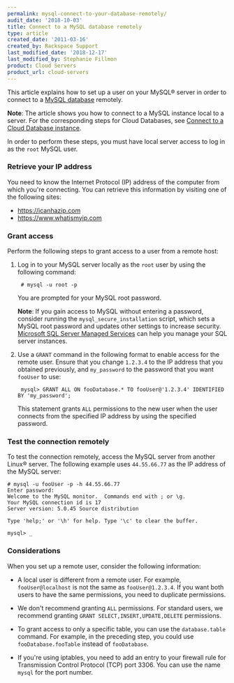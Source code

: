```yaml
---
permalink: mysql-connect-to-your-database-remotely/
audit_date: '2018-10-03'
title: Connect to a MySQL database remotely
type: article
created_date: '2011-03-16'
created_by: Rackspace Support
last_modified_date: '2018-12-17'
last_modified_by: Stephanie Fillmon
product: Cloud Servers
product_url: cloud-servers
---
```


This article explains how to set up a user on your MySQL&reg; server in order
to connect to a [MySQL database](https://www.rackspace.com/cloud/databases)
remotely.

**Note**: The article shows you how to connect to a MySQL instance local to a
server. For the corresponding steps for Cloud Databases, see [Connect to a
Cloud Database
instance](https://support.rackspace.com/how-to/connect-to-a-cloud-databases-instance/).

In order to perform these steps, you must have local server access to log in as
the `root` MySQL user.

### Retrieve your IP address

You need to know the Internet Protocol (IP) address of the computer from which
you're connecting. You can retrieve this information by visiting one of the
following sites:

-   <https://icanhazip.com>
-   <https://www.whatismyip.com>

### Grant access

Perform the following steps to grant access to a user from a remote host:

1. Log in to your MySQL server locally as the `root` user by using the
   following command:

        # mysql -u root -p

    You are prompted for your MySQL root password.

    **Note**: If you gain access to MySQL without entering a password,
    consider running the `mysql_secure_installation` script, which sets a
    MySQL root password and updates other settings to increase
    security. [Microsoft SQL Server Managed
    Services](https://www.rackspace.com/managed-hosting/database-services/microsoft-sql) can help you manage your SQL server instances.

2. Use a `GRANT` command in the following format to enable access for the
   remote user. Ensure that you change `1.2.3.4` to the IP address that you
   obtained previously, and `my_password` to the password that you
   want `fooUser` to use:

        mysql> GRANT ALL ON fooDatabase.* TO fooUser@'1.2.3.4' IDENTIFIED BY 'my_password';

    This statement grants `ALL` permissions to the new user when the user
    connects from the specified IP address by using the specified password.

### Test the connection remotely

To test the connection remotely, access the MySQL server from another
Linux&reg; server. The following example uses `44.55.66.77` as the IP address
of the MySQL server:

    # mysql -u fooUser -p -h 44.55.66.77
    Enter password:
    Welcome to the MySQL monitor.  Commands end with ; or \g.
    Your MySQL connection id is 17
    Server version: 5.0.45 Source distribution

    Type 'help;' or '\h' for help. Type '\c' to clear the buffer.

    mysql> _

### Considerations

When you set up a remote user, consider the following information:

 - A local user is different from a remote user. For example,
   `fooUser@localhost` is not the same as `fooUser@1.2.3.4`. If you want
   both users to have the same permissions, you need to duplicate permissions.

 - We don't recommend granting `ALL` permissions. For standard users, we
   recommend granting `GRANT SELECT,INSERT,UPDATE,DELETE` permissions.

 - To grant access to only a specific table, you can use the `database.table`
   command. For example, in the preceding step, you could use `fooDatabase.fooTable` instead of `fooDatabase`.

 - If you're using iptables, you need to add an entry to your firewall rule
   for Transmission Control Protocol (TCP) port 3306. You can use the name
   `mysql` for the port number.


<script type="application/ld+json">
  {
   "@context": "http://schema.org/",
   "@type": "HowTo",
   	"name":"Connect to a MySQL database remotely",
   	"steps": {
   		"@type": "HowToSection",
   		"name": "Connect to a MySQL database remotely",
   		"itemListElement": [
   			{
   			"@type": "HowToStep",
   			"itemListOrder": "http://schema.org/ItemListOrderAscending",
   			"position": "1",
   			"name":"Retrieve your IP address"
   			},{
   			"@type": "HowToStep",
   			"itemListOrder": "http://schema.org/ItemListOrderAscending",
   			"position": "2",
   			"name":"Grant access",
               "itemListElement": [
               	{
               	"@type": "HowToDirection",
                   "position": "1",
                   "name": "Log in to your MySQL server locally as the root user"
   				},
                   {
               	"@type": "HowToDirection",
                   "position": "2",
                   "name": "Use a GRANT command in the following format to enable access for the remote user."
   				},
                   {
                   "@type": "HowToTip",
                   "position": "3",
                   "name": "mysql> GRANT ALL ON fooDatabase.* TO fooUser@'1.2.3.4' IDENTIFIED BY 'my_password';"
               	},
              		{
                   "@type": "HowToTip",
                   "position": "4",
                   "name": "Ensure that you change 1.2.3.4 to the IP address that you obtained previously, and my_password to the password that you want fooUser to use"
               	}
               ]},{
   			"@type": "HowToStep",
   			"itemListOrder": "http://schema.org/ItemListOrderAscending",
   			"position": "3",
   			"name":"Test the connection remotely"
   			}]}}
</script>
